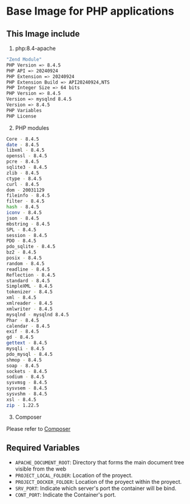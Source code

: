 # Base Image for PHP applications

## This Image include

1. php:8.4-apache
```bash
"Zend Module"
PHP Version => 8.4.5
PHP API => 20240924
PHP Extension => 20240924
PHP Extension Build => API20240924,NTS
PHP Integer Size => 64 bits
PHP Version => 8.4.5
Version => mysqlnd 8.4.5
Version => 8.4.5
PHP Variables
PHP License
```

2. PHP modules
```bash
Core - 8.4.5
date - 8.4.5
libxml - 8.4.5
openssl - 8.4.5
pcre - 8.4.5
sqlite3 - 8.4.5
zlib - 8.4.5
ctype - 8.4.5
curl - 8.4.5
dom - 20031129
fileinfo - 8.4.5
filter - 8.4.5
hash - 8.4.5
iconv - 8.4.5
json - 8.4.5
mbstring - 8.4.5
SPL - 8.4.5
session - 8.4.5
PDO - 8.4.5
pdo_sqlite - 8.4.5
bz2 - 8.4.5
posix - 8.4.5
random - 8.4.5
readline - 8.4.5
Reflection - 8.4.5
standard - 8.4.5
SimpleXML - 8.4.5
tokenizer - 8.4.5
xml - 8.4.5
xmlreader - 8.4.5
xmlwriter - 8.4.5
mysqlnd - mysqlnd 8.4.5
Phar - 8.4.5
calendar - 8.4.5
exif - 8.4.5
gd - 8.4.5
gettext - 8.4.5
mysqli - 8.4.5
pdo_mysql - 8.4.5
shmop - 8.4.5
soap - 8.4.5
sockets - 8.4.5
sodium - 8.4.5
sysvmsg - 8.4.5
sysvsem - 8.4.5
sysvshm - 8.4.5
xsl - 8.4.5
zip - 1.22.5
```

3. Composer

Please refer to [Composer](https://hub.docker.com/_/composer)

## Required Variables
* ```APACHE_DOCUMENT_ROOT```: Directory that forms the main document tree visible from the web
* ```PROJECT_LOCAL_FOLDER```: Location of the proyect.
* ```PROJECT_DOCKER_FOLDER```: Location of the proyect within the proyect.
* ```SRV_PORT```: Indicate which server's port the container will be bind.
* ```CONT_PORT```: Indicate the Container's port.

